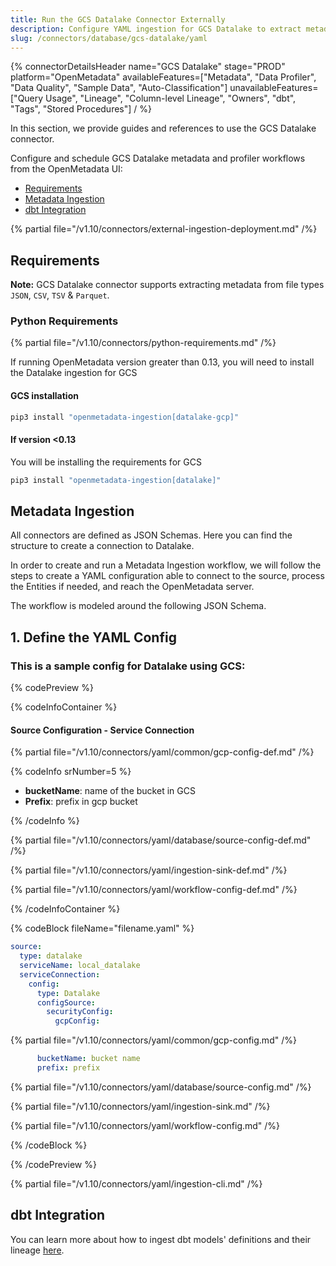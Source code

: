 ```yaml
---
title: Run the GCS Datalake Connector Externally
description: Configure YAML ingestion for GCS Datalake to extract metadata from structured and unstructured file-based storage.
slug: /connectors/database/gcs-datalake/yaml
---
```


{% connectorDetailsHeader
name="GCS Datalake"
stage="PROD"
platform="OpenMetadata"
availableFeatures=["Metadata", "Data Profiler", "Data Quality", "Sample Data", "Auto-Classification"]
unavailableFeatures=["Query Usage", "Lineage", "Column-level Lineage", "Owners", "dbt", "Tags", "Stored Procedures"]
/ %}

In this section, we provide guides and references to use the GCS Datalake connector.

Configure and schedule GCS Datalake metadata and profiler workflows from the OpenMetadata UI:
- [Requirements](#requirements)
- [Metadata Ingestion](#metadata-ingestion)
- [dbt Integration](#dbt-integration)

{% partial file="/v1.10/connectors/external-ingestion-deployment.md" /%}

## Requirements

**Note:** GCS Datalake connector supports extracting metadata from file types `JSON`, `CSV`, `TSV` & `Parquet`.


### Python Requirements

{% partial file="/v1.10/connectors/python-requirements.md" /%}

If running OpenMetadata version greater than 0.13, you will need to install the Datalake ingestion for GCS

#### GCS installation

```bash
pip3 install "openmetadata-ingestion[datalake-gcp]"
```

#### If version <0.13

You will be installing the requirements for GCS

```bash
pip3 install "openmetadata-ingestion[datalake]"
```

## Metadata Ingestion
All connectors are defined as JSON Schemas. Here you can find the structure to create a connection to Datalake.

In order to create and run a Metadata Ingestion workflow, we will follow the steps to create a YAML configuration able to connect to the source, process the Entities if needed, and reach the OpenMetadata server.

The workflow is modeled around the following JSON Schema.

## 1. Define the YAML Config

### This is a sample config for Datalake using GCS:

{% codePreview %}

{% codeInfoContainer %}

#### Source Configuration - Service Connection

{% partial file="/v1.10/connectors/yaml/common/gcp-config-def.md" /%}

{% codeInfo srNumber=5 %}

* **bucketName**: name of the bucket in GCS
* **Prefix**: prefix in gcp bucket

{% /codeInfo %}


{% partial file="/v1.10/connectors/yaml/database/source-config-def.md" /%}

{% partial file="/v1.10/connectors/yaml/ingestion-sink-def.md" /%}

{% partial file="/v1.10/connectors/yaml/workflow-config-def.md" /%}

{% /codeInfoContainer %}

{% codeBlock fileName="filename.yaml" %}

```yaml {% isCodeBlock=true %}
source:
  type: datalake
  serviceName: local_datalake
  serviceConnection:
    config:
      type: Datalake
      configSource:
        securityConfig:
          gcpConfig:
```
{% partial file="/v1.10/connectors/yaml/common/gcp-config.md" /%}

```yaml {% srNumber=5 %}
      bucketName: bucket name
      prefix: prefix
```

{% partial file="/v1.10/connectors/yaml/database/source-config.md" /%}

{% partial file="/v1.10/connectors/yaml/ingestion-sink.md" /%}

{% partial file="/v1.10/connectors/yaml/workflow-config.md" /%}

{% /codeBlock %}

{% /codePreview %}

{% partial file="/v1.10/connectors/yaml/ingestion-cli.md" /%}

## dbt Integration

You can learn more about how to ingest dbt models' definitions and their lineage [here](/connectors/ingestion/workflows/dbt).
